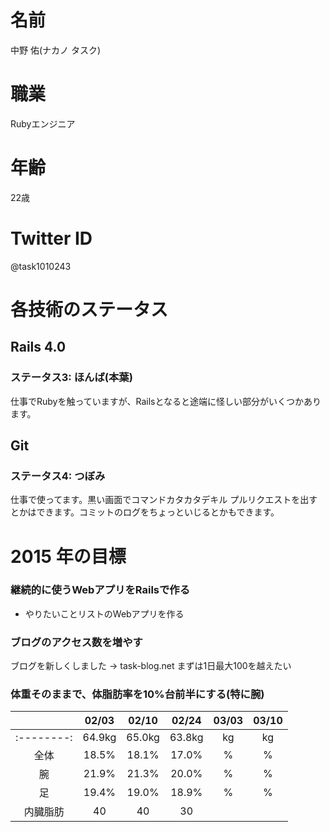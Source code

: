 # 名前
中野 佑(ナカノ タスク)

# 職業
Rubyエンジニア

# 年齢
22歳

# Twitter ID
@task1010243

# 各技術のステータス
## Rails 4.0
### ステータス3: ほんば(本葉)
仕事でRubyを触っていますが、Railsとなると途端に怪しい部分がいくつかあります。

## Git
### ステータス4: つぼみ
仕事で使ってます。黒い画面でコマンドカタカタデキル
プルリクエストを出すとかはできます。コミットのログをちょっといじるとかもできます。

# 2015 年の目標
### 継続的に使うWebアプリをRailsで作る
* やりたいことリストのWebアプリを作る

### ブログのアクセス数を増やす
ブログを新しくしました → task-blog.net
まずは1日最大100を越えたい

### 体重そのままで、体脂肪率を10%台前半にする(特に腕)
|          |02/03 |02/10 |02/24 |03/03 |03/10 |
|:--------:|:----:|:----:|:----:|:----:|:----:|
|:--------:|64.9kg|65.0kg|63.8kg|    kg|    kg|
| 全体     |18.5% |18.1% |17.0% |    % |    % |
| 腕       |21.9% |21.3% |20.0% |    % |    % |
| 足       |19.4% |19.0% |18.9% |    % |    % |
| 内臓脂肪 |  40  |  40  |  30  |      |      |
